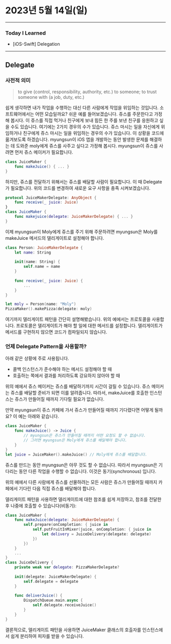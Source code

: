 # 2023년 5월 14일(일)

---

### Today I  Learned 

- [iOS-Swift] Delegation

---

## Delegate

### 사전적 의미

> to give (control, responsibility, authority, etc.) to someone; to trust someone with (a job, duty, etc.)

쉽게 생각하면 내가 작업을 수행하는 대신 다른 사람에게 작업을 위임하는 것입니다. 소프트웨어에서는 어떤 모습일까요? 쉬운 예를 들어보겠습니다. 쥬스를 주문한다고 가정해 봅시다. 이 쥬스를 직접 먹거나 친구에게 보내 힘든 한 주를 보낸 친구를 응원하고 싶을 수도 있습니다. 여기에는 2가지 경우의 수가 있습니다. 쥬스 마시는 일을 자신에게 위임하거나 친구에게 쥬스 마시는 일을 위임하는 경우의 수가 있습니다. 이 상황을 코드에 옮겨보도록 하겠습니다. myungsun이 iOS 앱을 개발하는 동안 발생한 문제를 해결하는 데 도와준 moly에게 쥬스를 사주고 싶다고 가정해 봅시다. myungsun이 쥬스를 사려면 먼저 쥬스 메이커가 필요합니다.

```swift
class JuiceMaker {
    func makeJuice() { ... }
}
```

하지만, 쥬스를 전달하기 위해서는 쥬스를 배달할 사람이 필요합니다. 이 때 Delegate가 필요합니다. 위의 코드를 변경하여 새로운 요구 사항을 충족 시켜보겠습니다.

```swift
protocol JuiceMakerDelegate: AnyObject {
    func receive(_ juice: Juice)
}
class JuiceMaker {
    func makejuice(delegate: JuiceMakerDelegate) { ... }
}
```

이제 myungsun이 Moly에게 쥬스를 주기 위해 주문하려면 myungsun은 Moly를 makeJuice 메서드의 델리게이트로 설정해야 합니다.

```swift
class Person: JuiceMakerDelegate {
    let name: String
    
    init(name: String) {
        self.name = name
    }
    
    func receive(_ juice: Juice) {
        ...
    }
}

let moly = Person(name: "Moly")
PizzaMaker().makePizza(delegate: moly)
```

여기까지 델리게이트 패턴을 간단히 설명해봤습니다. 위의 예에서는 프로토콜을 사용합니다. 프로토콜은 델리게이트가 해야 할 일에 대한 메서드를 설정합니다. 델리게이트가 메서드를 구현하지 않으면 코드가 컴파일되지 않습니다.

### 언제 Delegate Pattern을 사용할까?

아래 같은 상황에 주로 사용됩니다.

- 콜백 인스턴스가 준수해야 하는 메서드 설정해야 할 때 
- 호출하는 쪽에서 결과를 처리하도록 강요하지 않아야 할 때

위의 예에서 쥬스 메이커는 쥬스를 배달하기까지 시간이 걸릴 수 있습니다. 쥬스 메이커는 쥬스를 배달할 준비가 되면 이를 알려줍니다. 따라서, makeJuice를 호출한 인스턴스는 쥬스가 만들어질 때까지 기다릴 필요가 없습니다. 

만약 myungsun이 쥬스 카페에 가서 쥬스가 만들어질 때까지 기다렸다면 어떻게 될까요? 이 예는 아래와 같습니다.

```swift
class JuiceMaker {
    func makeJuice() -> Juice {
        // myungsun은 쥬스가 만들어질 때까지 어떤 요청도 할 수 없습니다.
        // 그러면 myungsun은 Moly에게 쥬스를 배달해야 합니다.
    }
}
let juice = JuiceMaker().makeJuice() // Moly에게 쥬스를 배달합니다.
```

쥬스를 만드는 동안 myungsun은 아무 것도 할 수 없습니다. 따라서 myungsun은 기다리는 동안 다른 작업을 수행할 수 없습니다. 이것은 동기(synchronous) 입니다.

위의 예에서 다른 사람에게 쥬스를 선물하려는 모든 사람은 쥬스가 만들어질 때까지 카페에서 기다린 다음 직접 쥬스를 배달해야 합니다.

델리게이트 패턴을 사용하면 델리게이트에 대한 참조를 쉽게 저장하고, 참조를 전달한 후 나중에 호출할 수 있습니다(비동기):

```swift
class JuiceMaker {
    func makeJuice(delegate: JuiceMakerDelegate) {
        self.prepare(onCompletion: { juice in
            self.putFruitInMixer(juice, onCompletion: { juice in
                let delivery = JuiceDelivery(delegate: delegate)
            })
        })
    }
    ...
}
class JuiceDelivery {
    private weak var delegate: PizzaMakerDelegate?
    
    init(delegate: JuiceMakerDelegate) {
        self.delegate = delegate
    }
    
    func deliverJuice() {
        DispatchQueue.main.async {
            self.delegate.receiveJuice()
        }
    }
}
```

결론적으로, 델리게이트 패턴을 사용하면 JuiceMaker 클래스의 호출자를 인스턴스에서 쉽게 분리하여 피자를 받을 수 있습니다.